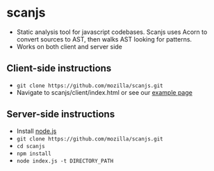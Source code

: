 scanjs
======

- Static analysis tool for javascript codebases. Scanjs uses Acorn to convert sources to AST, then walks AST looking for patterns.
- Works on both client and server side

Client-side instructions
------------------------
- ```git clone https://github.com/mozilla/scanjs.git```
- Navigate to scanjs/client/index.html or see our [example page](http://mozilla.github.io/scanjs/client/)

Server-side instructions
------------------------

- Install [node.js](http://nodejs.org/)
- ```git clone https://github.com/mozilla/scanjs.git```
- ```cd scanjs```
- ```npm install```
- ```node index.js -t DIRECTORY_PATH```
